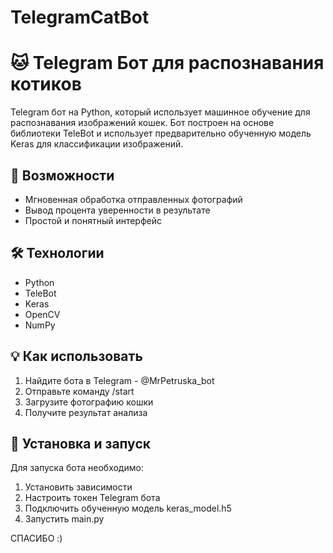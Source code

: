 # TelegramCatBot

# 🐱 Telegram Бот для распознавания котиков

Telegram бот на Python, который использует машинное обучение для распознавания изображений кошек. Бот построен на основе библиотеки TeleBot и использует предварительно обученную модель Keras для классификации изображений.

## 🚀 Возможности

- Мгновенная обработка отправленных фотографий
- Вывод процента уверенности в результате
- Простой и понятный интерфейс

## 🛠 Технологии

- Python
- TeleBot
- Keras
- OpenCV
- NumPy

## 💡 Как использовать

1. Найдите бота в Telegram - @MrPetruska_bot
2. Отправьте команду /start
3. Загрузите фотографию кошки
4. Получите результат анализа

## 🔧 Установка и запуск

Для запуска бота необходимо:
1. Установить зависимости
2. Настроить токен Telegram бота
3. Подключить обученную модель keras_model.h5
4. Запустить main.py

СПАСИБО :)
